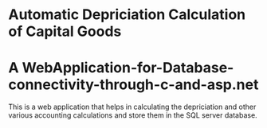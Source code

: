 # Automatic Depriciation Calculation of Capital Goods
# A WebApplication-for-Database-connectivity-through-c-and-asp.net

This is a web application that helps in calculating the depriciation and other various accounting calculations and store them in the SQL server database.
